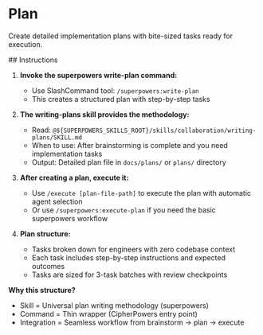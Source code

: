 # Plan

Create detailed implementation plans with bite-sized tasks ready for execution.

<instructions>
## Instructions

1. **Invoke the superpowers write-plan command:**
   - Use SlashCommand tool: `/superpowers:write-plan`
   - This creates a structured plan with step-by-step tasks

2. **The writing-plans skill provides the methodology:**
   - Read: `@${SUPERPOWERS_SKILLS_ROOT}/skills/collaboration/writing-plans/SKILL.md`
   - When to use: After brainstorming is complete and you need implementation tasks
   - Output: Detailed plan file in `docs/plans/` or `plans/` directory

3. **After creating a plan, execute it:**
   - Use `/execute [plan-file-path]` to execute the plan with automatic agent selection
   - Or use `/superpowers:execute-plan` if you need the basic superpowers workflow

4. **Plan structure:**
   - Tasks broken down for engineers with zero codebase context
   - Each task includes step-by-step instructions and expected outcomes
   - Tasks are sized for 3-task batches with review checkpoints

**Why this structure?**
- Skill = Universal plan writing methodology (superpowers)
- Command = Thin wrapper (CipherPowers entry point)
- Integration = Seamless workflow from brainstorm → plan → execute
</instructions>
